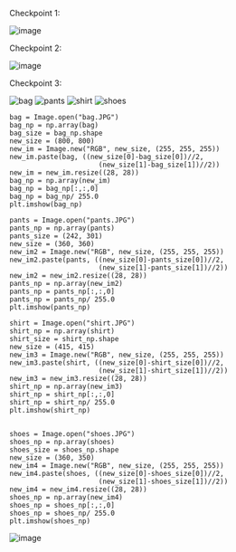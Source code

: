 Checkpoint 1:

![image](https://user-images.githubusercontent.com/68211239/162488779-fb0dc513-6f5a-478e-80db-7d05e65ea6ec.png)

Checkpoint 2:

![image](https://user-images.githubusercontent.com/68211239/162493892-1de52d8c-3fd9-4468-bd75-ca4b01a12a21.png)

Checkpoint 3:

![bag](https://user-images.githubusercontent.com/68211239/162672260-7e343b65-4d3c-41b6-a22a-0d7899df6ffc.JPG)
![pants](https://user-images.githubusercontent.com/68211239/162672229-60f6c3f0-c2df-4e98-8fa3-e2e4e5087daf.JPG)
![shirt](https://user-images.githubusercontent.com/68211239/162672163-6f50c2a0-d535-4d4b-ab91-36dfd9dbfe0d.JPG)
![shoes](https://user-images.githubusercontent.com/68211239/162672177-0f0c5fe2-b3ed-476b-8bbb-5c01720bf981.JPG)

```{r}
bag = Image.open("bag.JPG")
bag_np = np.array(bag)
bag_size = bag_np.shape
new_size = (800, 800)
new_im = Image.new("RGB", new_size, (255, 255, 255))
new_im.paste(bag, ((new_size[0]-bag_size[0])//2,
                      (new_size[1]-bag_size[1])//2))
new_im = new_im.resize((28, 28))
bag_np = np.array(new_im)
bag_np = bag_np[:,:,0]
bag_np = bag_np/ 255.0
plt.imshow(bag_np)

pants = Image.open("pants.JPG")
pants_np = np.array(pants)
pants_size = (242, 301)
new_size = (360, 360)
new_im2 = Image.new("RGB", new_size, (255, 255, 255))
new_im2.paste(pants, ((new_size[0]-pants_size[0])//2,
                      (new_size[1]-pants_size[1])//2))
new_im2 = new_im2.resize((28, 28))
pants_np = np.array(new_im2)
pants_np = pants_np[:,:,0]
pants_np = pants_np/ 255.0
plt.imshow(pants_np)

shirt = Image.open("shirt.JPG")
shirt_np = np.array(shirt)
shirt_size = shirt_np.shape
new_size = (415, 415)
new_im3 = Image.new("RGB", new_size, (255, 255, 255))
new_im3.paste(shirt, ((new_size[0]-shirt_size[0])//2,
                      (new_size[1]-shirt_size[1])//2))
new_im3 = new_im3.resize((28, 28))
shirt_np = np.array(new_im3)
shirt_np = shirt_np[:,:,0]
shirt_np = shirt_np/ 255.0
plt.imshow(shirt_np)


shoes = Image.open("shoes.JPG")
shoes_np = np.array(shoes)
shoes_size = shoes_np.shape
new_size = (360, 350)
new_im4 = Image.new("RGB", new_size, (255, 255, 255))
new_im4.paste(shoes, ((new_size[0]-shoes_size[0])//2,
                      (new_size[1]-shoes_size[1])//2))
new_im4 = new_im4.resize((28, 28))
shoes_np = np.array(new_im4)
shoes_np = shoes_np[:,:,0]
shoes_np = shoes_np/ 255.0
plt.imshow(shoes_np)
```

![image](https://user-images.githubusercontent.com/68211239/162671860-b5a03b26-db47-46a9-9408-ba6156dff05c.png)


